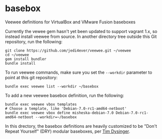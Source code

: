 basebox
=======

Veewee definitions for VirtualBox and VMware Fusion baseboxes

Currently the vewee gem hasn't yet been updated to support vagrant 1.x, so
instead install veewee from source.  In another directory tree outside this
Git repository, run the following:

    git clone https://github.com/jedi4ever/veewee.git ~/veewee
    cd ~/veewee
    gem install bundler
    bundle install

To run veewee commands, make sure you set the `--workdir` parameter to point
at this git repository:

    bundle exec veewee list --workdir ~/basebox

To add a new veewee basebox definition, run the following:

    bundle exec veewee vbox templates
    # Choose a template, like 'Debian-7.0-rc1-amd64-netboot'
    bundle exec veewee vbox define misheska-debian-7.0 Debian-7.0-rc1-amd64-netboot --workdir=~/basebox

In this drectory, the basebox definitions are heavily customized to be
"Don't Repeat Yourself" (DRY) modular baseboxes, per
[Tim Dysinger](https://github.com/dysinger/basebox).
